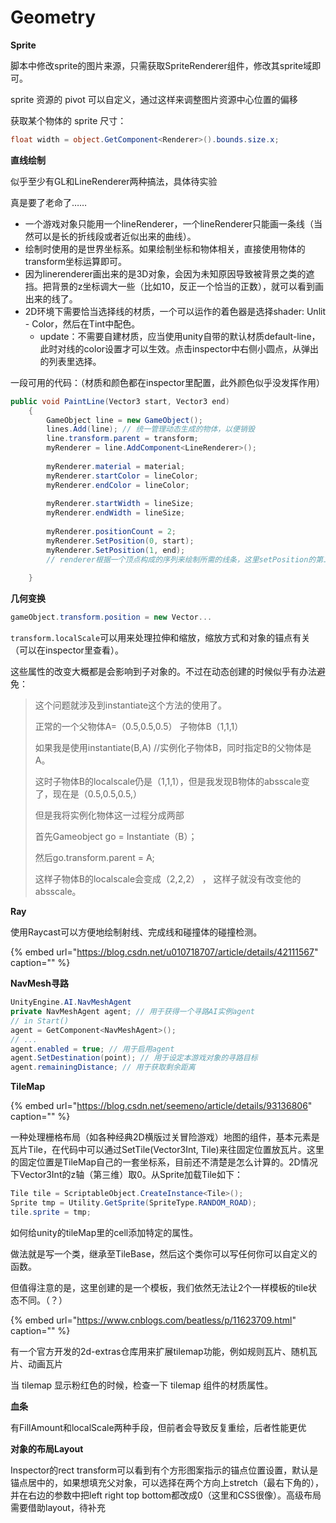# Geometry

**Sprite**

脚本中修改sprite的图片来源，只需获取SpriteRenderer组件，修改其sprite域即可。

sprite 资源的 pivot 可以自定义，通过这样来调整图片资源中心位置的偏移

获取某个物体的 sprite 尺寸：

```csharp
float width = object.GetComponent<Renderer>().bounds.size.x;
```

**直线绘制**

似乎至少有GL和LineRenderer两种搞法，具体待实验

真是要了老命了……

* 一个游戏对象只能用一个lineRenderer，一个lineRenderer只能画一条线（当然可以是长的折线段或者近似出来的曲线）。
* 绘制时使用的是世界坐标系。如果绘制坐标和物体相关，直接使用物体的transform坐标运算即可。
* 因为linerenderer画出来的是3D对象，会因为未知原因导致被背景之类的遮挡。把背景的z坐标调大一些（比如10，反正一个恰当的正数），就可以看到画出来的线了。
* 2D环境下需要恰当选择线的材质，一个可以运作的着色器是选择shader: Unlit - Color，然后在Tint中配色。
  * update：不需要自建材质，应当使用unity自带的默认材质default-line，此时对线的color设置才可以生效。点击inspector中右侧小圆点，从弹出的列表里选择。

一段可用的代码：（材质和颜色都在inspector里配置，此外颜色似乎没发挥作用）

```csharp
public void PaintLine(Vector3 start, Vector3 end)
    {
        GameObject line = new GameObject();
        lines.Add(line); // 统一管理动态生成的物体，以便销毁
        line.transform.parent = transform;
        myRenderer = line.AddComponent<LineRenderer>();
​
        myRenderer.material = material;
        myRenderer.startColor = lineColor;
        myRenderer.endColor = lineColor;
​
        myRenderer.startWidth = lineSize;
        myRenderer.endWidth = lineSize;
​
        myRenderer.positionCount = 2;
        myRenderer.SetPosition(0, start);
        myRenderer.SetPosition(1, end); 
        // renderer根据一个顶点构成的序列来绘制所需的线条，这里setPosition的第二个参数就代表要设置的顶点坐标，第一个参数代表这个顶点在序列中的索引位置，从0开始
​
    }
```

**几何变换**

```csharp
gameObject.transform.position = new Vector...
```

`transform.localScale`可以用来处理拉伸和缩放，缩放方式和对象的锚点有关（可以在inspector里查看）。

这些属性的改变大概都是会影响到子对象的。不过在动态创建的时候似乎有办法避免：

> 这个问题就涉及到instantiate这个方法的使用了。
>
> 正常的一个父物体A=（0.5,0.5,0.5） 子物体B（1,1,1）
>
> 如果我是使用instantiate\(B,A\) //实例化子物体B，同时指定B的父物体是A。
>
> 这时子物体B的localscale仍是（1,1,1），但是我发现B物体的absscale变了，现在是（0.5,0.5,0.5,）
>
> 但是我将实例化物体这一过程分成两部
>
> 首先Gameobject go = Instantiate（B）；
>
> 然后go.transform.parent = A;
>
> 这样子物体B的localscale会变成（2,2,2） ， 这样子就没有改变他的absscale。

**Ray**

使用Raycast可以方便地绘制射线、完成线和碰撞体的碰撞检测。

{% embed url="https://blog.csdn.net/u010718707/article/details/42111567" caption="" %}

**NavMesh寻路**

```csharp
UnityEngine.AI.NavMeshAgent
private NavMeshAgent agent; // 用于获得一个寻路AI实例agent
// in Start()
agent = GetComponent<NavMeshAgent>(); 
// ...
agent.enabled = true; // 用于启用agent
agent.SetDestination(point); // 用于设定本游戏对象的寻路目标
agent.remainingDistance; // 用于获取剩余距离
```

**TileMap**

{% embed url="https://blog.csdn.net/seemeno/article/details/93136806" caption="" %}

一种处理栅格布局（如各种经典2D横版过关冒险游戏）地图的组件，基本元素是瓦片Tile，在代码中可以通过SetTile\(Vector3Int, Tile\)来往固定位置放瓦片。这里的固定位置是TileMap自己的一套坐标系，目前还不清楚是怎么计算的。2D情况下Vector3Int的z轴（第三维）取0。从Sprite加载Tile如下：

```csharp
Tile tile = ScriptableObject.CreateInstance<Tile>();
Sprite tmp = Utility.GetSprite(SpriteType.RANDOM_ROAD);
tile.sprite = tmp;
```

如何给unity的tileMap里的cell添加特定的属性。

做法就是写一个类，继承至TileBase，然后这个类你可以写任何你可以自定义的函数。

但值得注意的是，这里创建的是一个模板，我们依然无法让2个一样模板的tile状态不同。（？）

{% embed url="https://www.cnblogs.com/beatless/p/11623709.html" caption="" %}

有一个官方开发的2d-extras仓库用来扩展tilemap功能，例如规则瓦片、随机瓦片、动画瓦片

当 tilemap 显示粉红色的时候，检查一下 tilemap 组件的材质属性。

**血条**

有FillAmount和localScale两种手段，但前者会导致反复重绘，后者性能更优

**对象的布局Layout**

Inspector的rect transform可以看到有个方形图案指示的锚点位置设置，默认是锚点居中的，如果想填充父对象，可以选择在两个方向上stretch（最右下角的），并在右边的参数中把left right top bottom都改成0（这里和CSS很像）。高级布局需要借助layout，待补充

